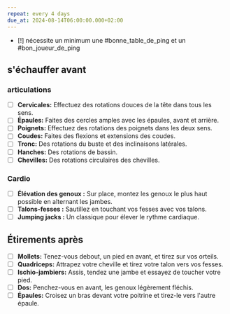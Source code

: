 ```yaml
---
repeat: every 4 days
due_at: 2024-08-14T06:00:00.000+02:00
---
```

- [!] nécessite un minimum une #bonne_table_de_ping et un #bon_joueur_de_ping 
## s'échauffer avant
### articulations
- [ ] **Cervicales:** Effectuez des rotations douces de la tête dans tous les sens.
- [ ] **Épaules:** Faites des cercles amples avec les épaules, avant et arrière.
- [ ] **Poignets:** Effectuez des rotations des poignets dans les deux sens.
- [ ] **Coudes:** Faites des flexions et extensions des coudes.
- [ ] **Tronc:** Des rotations du buste et des inclinaisons latérales.
- [ ] **Hanches:** Des rotations de bassin.
- [ ] **Chevilles:** Des rotations circulaires des chevilles.
### Cardio
- [ ] **Élévation des genoux :** Sur place, montez les genoux le plus haut possible en alternant les jambes.
- [ ] **Talons-fesses :** Sautillez en touchant vos fesses avec vos talons.
- [ ] **Jumping jacks :** Un classique pour élever le rythme cardiaque.
## Étirements après
- [ ] **Mollets:** Tenez-vous debout, un pied en avant, et tirez sur vos orteils.
- [ ] **Quadriceps:** Attrapez votre cheville et tirez votre talon vers vos fesses.
- [ ] **Ischio-jambiers:** Assis, tendez une jambe et essayez de toucher votre pied.
- [ ] **Dos:** Penchez-vous en avant, les genoux légèrement fléchis.
- [ ] **Épaules:** Croisez un bras devant votre poitrine et tirez-le vers l'autre épaule.